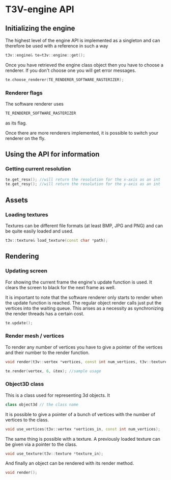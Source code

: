 # T3V-engine API

## Initializing the engine

The highest level of the engine API is implemented as a singleton and can therefore
be used with a reference in such a way

```cpp
t3v::engine& te=t3v::engine::get();
```

Once you have retrieved the engine class object then you have to choose a renderer.
If you don't choose one you will get error messages.

```cpp
te.choose_renderer(TE_RENDERER_SOFTWARE_RASTERIZER);
```

### Renderer flags

The software renderer uses
```cpp
TE_RENDERER_SOFTWARE_RASTERIZER
```
as its flag.

Once there are more renderers implemented, it is possible to switch your renderer on the fly.


## Using the API for information

### Getting current resolution

```cpp
te.get_resx(); //will return the resolution for the x-axis as an int
te.get_resy(); //will return the resolution for the y-axis as an int
```

## Assets

### Loading textures

Textures can be different file formats (at least BMP, JPG and PNG) and can be quite easily loaded and used.

```cpp
t3v::texture& load_texture(const char *path);
```

## Rendering

### Updating screen
For showing the current frame the engine's update function is used. It clears the screen to black
for the next frame as well.

It is important to note that the software renderer only starts to render when the update function is reached.
The regular object render calls just put the vertices into the waiting queue. This arises as a necessity as
synchronizing the render threads has a certain cost.

```cpp
te.update();
```


### Render mesh / vertices

To render any number of vertices you have to give a pointer of the vertices and their number
to the render function.

```cpp
void render(t3v::vertex *vertices, const int num_vertices, t3v::texture *texture); // function declaration

te.render(vertex, 6, &tex); //sample usage
```

### Object3D class

This is a class used for representing 3d objects. It 

```cpp
class object3d // the class name
```

It is possible to give a pointer of a bunch of vertices with the number of vertices to the class.

```cpp
void use_vertices(t3v::vertex *vertices_in, const int num_vertices);
```

The same thing is possible with a texture. A previously loaded texture can be given via a pointer to the class.
```cpp
void use_texture(t3v::texture *texture_in);
```

And finally an object can be rendered with its render method.
```cpp
void render();
```